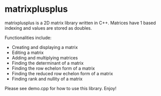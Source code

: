 # matrixplusplus

matrixplusplus is a 2D matrix library written in C++. Matrices have 1 based indexing and values are stored as doubles.

Functionalities include:

- Creating and displaying a matrix
- Editing a matrix
- Adding and multiplying matrices
- Finding the determinant of a matrix
- Finding the row echelon form of a matrix
- Finding the reduced row echelon form of a matrix
- Finding rank and nullity of a matrix

Please see demo.cpp for how to use this library. Enjoy!
